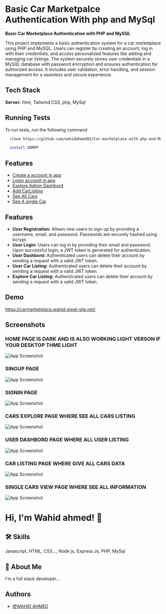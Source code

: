
# Basic Car Marketpalce Authentication With php and MySql
**Basic Car Marketplace Authentication with PHP and MySQL**

This project implements a basic authentication system for a car marketplace using PHP and MySQL. Users can register by creating an account, log in with their credentials, and access personalized features like adding and managing car listings. The system securely stores user credentials in a MySQL database with password encryption and ensures authentication for authorized access. It includes user validation, error handling, and session management for a seamless and secure experience.


## Tech Stack

**Server:** html, Tailwind CSS, php, MySql


## Running Tests

To run tests, run the following command

```bash
  clone https://github.com/wahidahmed03/Car-marketplace-with-php-and-MySql.git
```

```bash
  install XAMPP
```
## Features
 - [Create a account in app](https://carmarketplace.wahid.great-site.net/page/singup.php)
  - [Login account in app](https://carmarketplace.wahid.great-site.net/page/singin.php) 
  - [Explore Admin Dashbord](https://carmarketplace.wahid.great-site.net/page/Dashbord.php)
 - [Add CarListing ](https://carmarketplace.wahid.great-site.net/page/Car.php)
 - [See All Cars ](https://carmarketplace.wahid.great-site.net/page/ExploreCar.php)
 - [See A single Car ](https://carmarketplace.wahid.great-site.net/page/CarViews.php?id=2)

## Features

- **User Registration:** Allows new users to sign up by providing a username, email, and password. Passwords are securely hashed using bcrypt.
- **User Login:** Users can log in by providing their email and password. Upon successful login, a JWT token is generated for authentication.
- **User Dashbord:** Authenticated users can delete their account by sending a request with a valid JWT token.
- **User Car Listing:** Authenticated users can delete their account by sending a request with a valid JWT token.
- **Explore Car Listing:** Authenticated users can delete their account by sending a request with a valid JWT token.


## Demo

https://carmarketplace.wahid.great-site.net/

## Screenshots
 ### HOME PAGE IS DARK AND IS ALSO WORKING LIGHT VERSON IF YOUR DESKTOP THME LIGHT
 
![App Screenshot](https://i.ibb.co.com/1qLCCVx/home-page.png)

### SINGUP PAGE
![App Screenshot](https://i.ibb.co.com/2c8RzDK/Sing-UP-Page.png)

### SIGNIN PAGE
![App Screenshot](https://i.ibb.co.com/1G1X1Yh/singin-account.png)

 ### CARS EXPLORE PAGE WHERE SEE ALL CARS LISTING
![App Screenshot](https://i.ibb.co.com/Sy9mS2B/Car-Explore-page.png)

### USER DASHBORD PAGE WHERE ALL USER LISTING
![App Screenshot](https://i.ibb.co.com/5GbMLCK/Dashbord.png)


### CAR LISTING PAGE WHERE GIVE ALL CARS DATA
![App Screenshot](https://i.ibb.co.com/CPW6bLF/Car-form.png)


### SINGLE CARS VIEW PAGE WHERE SEE ALL INFORMATION
![App Screenshot](https://i.ibb.co.com/D8kL31z/car-view-page.png)
# Hi, I'm Wahid ahmed! 👋


## 🛠 Skills
Javascript, HTML, CSS..., Node js, Express Js, PHP, MySql


## 🚀 About Me
I'm a full stack developer...


## Authors

- [@WAHID AHMED](https://github.com/wahidahmed03)

